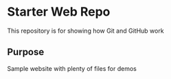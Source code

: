 # Starter Web Repo

 This repository is for showing how Git and GitHub work

## Purpose

Sample website with plenty of files for demos
